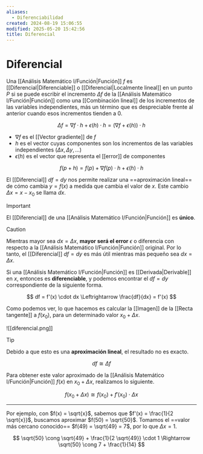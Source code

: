 ```yaml
---
aliases:
  - Diferenciabilidad
created: 2024-08-19 15:06:55
modified: 2025-05-20 15:42:56
title: Diferencial
---
```


# Diferencial

Una [[Análisis Matemático I/Función|Función]] $f$ es [[Diferencial|Diferenciable]] o [[Diferencial|Localmente lineal]] en un punto $P$ si se puede escribir el incremento $\Delta f$ de la [[Análisis Matemático I/Función|Función]] como una [[Combinación lineal]] de los incrementos de las variables independientes, más un término que es despreciable frente al anterior cuando esos incrementos tienden a $0$.

$$
\Delta f =
\nabla f \cdot h + \epsilon(h) \cdot h =
\left( \nabla f + \epsilon(h) \right) \cdot h
$$

- $\nabla f$ es el [[Vector gradiente]] de $f$
- $h$ es el vector cuyas componentes son los incrementos de las variables independientes ($\Delta x, \Delta y, \dots$)
- $\epsilon(h)$ es el vector que representa el [[error]] de componentes

$$
f(p + h) = f(p) + \nabla f(p) \cdot h + \epsilon(h) \cdot h
$$









El [[Diferencial]] $df = dy$ nos permite realizar una ==aproximación lineal== de cómo cambia $y = f(x)$ a medida que cambia el valor de $x$. Este cambio $\Delta x = x - x_0$ se llama $dx$.

> [!important]
> El [[Diferencial]] de una [[Análisis Matemático I/Función|Función]] es **único**.

> [!caution]
> Mientras mayor sea $dx = \Delta x$, **mayor será el error** $\epsilon$ o diferencia con respecto a la [[Análisis Matemático I/Función|Función]] original. Por lo tanto, el [[Diferencial]] $df = dy$ es más útil mientras más pequeño sea $dx = \Delta x$.

Si una [[Análisis Matemático I/Función|Función]] es [[Derivada|Derivable]] en $x$, entonces es **diferenciable**, y podemos encontrar el $df = dy$ correspondiente de la siguiente forma.

$$
df = f'(x) \cdot dx \Leftrightarrow \frac{df}{dx} = f'(x)
$$

Como podemos ver, lo que hacemos es calcular la [[Imagen]] de la [[Recta tangente]] a $f(x_0)$, para un determinado valor $x_0 + \Delta x$.

![[diferencial.png]]

> [!tip]
> Debido a que esto es una **aproximación lineal**, el resultado no es exacto.
>
> $$df \cong \Delta f$$
>
> Para obtener este valor aproximado de la [[Análisis Matemático I/Función|Función]] $f(x)$ en $x_0 + \Delta x$, realizamos lo siguiente.
>
> $$f(x_0 + \Delta x) \cong f(x_0) + f'(x_0) \cdot \Delta x$$

---

Por ejemplo, con $f(x) = \sqrt{x}$, sabemos que $f'(x) = \frac{1}{2 \sqrt{x}}$, buscamos aproximar $f(50) = \sqrt{50}$. Tomamos el ==valor más cercano conocido== $f(49) = \sqrt{49} = 7$, por lo que $\Delta x = 1$.

$$
\sqrt{50} \cong \sqrt{49} + \frac{1}{2 \sqrt{49}} \cdot 1 \Rightarrow
\sqrt{50} \cong 7 + \frac{1}{14}
$$
